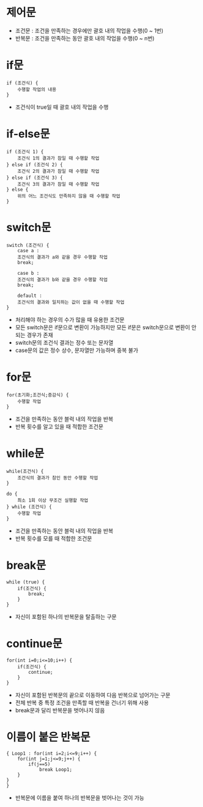 # 제어문
- 조건문 : 조건을 만족하는 경우에만 괄호 내의 작업을 수행(0 ~ 1번)
- 반복문 : 조건을 만족하는 동안 괄호 내의 작업을 수행(0 ~ n번)

# if문
```
if (조건식) {
	수행할 작업의 내용
}
```
- 조건식이 true일 때 괄호 내의 작업을 수행

# if-else문
```
if (조건식 1) {
    조건식 1의 결과가 참일 때 수행할 작업
} else if (조건식 2) {  
    조건식 2의 결과가 참일 때 수행할 작업
} else if (조건식 3) {
    조건식 3의 결과가 참일 때 수행할 작업
} else {  
    위의 어느 조건식도 만족하지 않을 때 수행할 작업
}
```

# switch문
```
switch (조건식) {
	case a :
	조건식의 결과가 a와 같을 경우 수행할 작업
  	break;

	case b :
	조건식의 결과가 b와 같을 경우 수행할 작업
	break;     

	default :
	조건식의 결과와 일치하는 값이 없을 때 수행할 작업
}
```
- 처리해야 하는 경우의 수가 많을 때 유용한 조건문
- 모든 switch문은 if문으로 변환이 가능하지만 모든 if문은 switch문으로 변환이 안되는 경우가 존재
- switch문의 조건식 결과는 정수 또는 문자열
- case문의 값은 정수 상수, 문자열만 가능하며 중복 불가

# for문
```
for(초기화;조건식;증감식) {
    수행할 작업
}
```
- 조건을 만족하는 동안 블럭 내의 작업을 반복
- 반복 횟수를 알고 있을 때 적합한 조건문

# while문
```
while(조건식) {
    조건식의 결과가 참인 동안 수행할 작업
}

do {
    최소 1회 이상 무조건 실행할 작업
} while (조건식) {
    수행할 작업
}
```
- 조건을 만족하는 동안 블럭 내의 작업을 반복
- 반복 횟수를 모를 때 적합한 조건문

# break문
```
while (true) {
    if(조건식) {
        break;
    }
}
```
- 자신이 포함된 하나의 반복문을 탈출하는 구문

# continue문
```
for(int i=0;i<=10;i++) {
    if(조건식) {
        continue;
    }
}
```
- 자신이 포함된 반복문의 끝으로 이동하여 다음 반복으로 넘어가는 구문
- 전체 반복 중 특정 조건을 만족할 때 반복을 건너기 위해 사용
- break문과 달리 반복문을 벗어나지 않음

# 이름이 붙은 반복문
```
{ Loop1 : for(int i=2;i<=9;i++) {
	for(int j=1;j<=9;j++) {
		if(j==5)
			break Loop1;
	}
}
}
```
- 반복문에 이름을 붙여 하나의 반복문을 벗어나는 것이 가능
